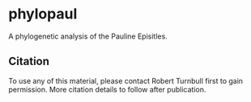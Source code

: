 # phylopaul

A phylogenetic analysis of the Pauline Episitles.

## Citation

To use any of this material, please contact Robert Turnbull first to gain permission. More citation details to follow after publication.

